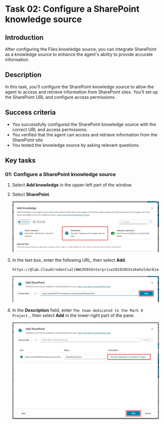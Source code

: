 # Task 02: Configure a SharePoint knowledge source

## Introduction

After configuring the Files knowledge source, you can integrate SharePoint as a knowledge source to enhance the agent's ability to provide accurate information.

## Description

In this task, you’ll configure the SharePoint knowledge source to allow the agent to access and retrieve information from SharePoint sites. You’ll set up the SharePoint URL and configure access permissions.

## Success criteria

-   You successfully configured the SharePoint knowledge source with the correct URL and access permissions.
-   You verified that the agent can access and retrieve information from the SharePoint site.
-   You tested the knowledge source by asking relevant questions.


## Key tasks

### 01: Configure a SharePoint knowledge source

1. Select **Add knowledge** in the upper-left part of the window.

1. Select **SharePoint**.

	![er61nhto.jpg](../../media/er61nhto.jpg)

1. In the text box, enter the following URL, then select **Add**. 

	```
    https://@lab.CloudCredential(WWLM365Enterprise201920SStakeholderKimFrank).TenantPrefix.sharepoint.com/sites/Mark8ProjectTeam
    ```

	![ug32bxx0.jpg](../../media/ug32bxx0.jpg) 

1. In the **Description** field, enter `The team dedicated to the Mark 8 Project.`, then select **Add** in the lower-right part of the pane.

	![lpk312nq.jpg](../../media/lpk312nq.jpg)